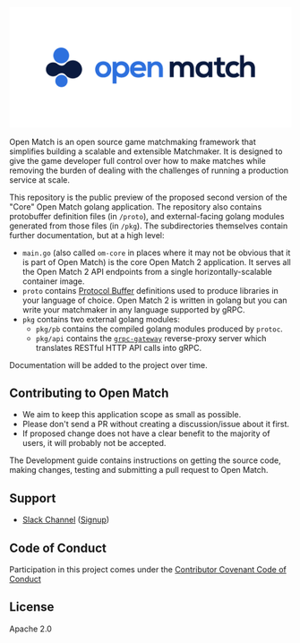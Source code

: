 ![Open Match](https://github.com/googleforgames/open-match-docs/blob/master/site/static/images/logo-with-name.png)

Open Match is an open source game matchmaking framework that simplifies building
a scalable and extensible Matchmaker. It is designed to give the game developer
full control over how to make matches while removing the burden of dealing with
the challenges of running a production service at scale.

This repository is the public preview of the proposed second version of the "Core" Open Match golang application. The repository also contains protobuffer definition files (in `/proto`), and external-facing golang modules generated from those files (in `/pkg`). The subdirectories themselves contain further documentation, but at a high level:
* `main.go` (also called `om-core` in places where it may not be obvious that it is part of Open Match) is the core Open Match 2 application. It serves all the Open Match 2 API endpoints from a single horizontally-scalable container image.
* `proto` contains [Protocol Buffer](https://protobuf.dev/) definitions used to produce libraries in your language of choice. Open Match 2 is written in golang but you can write your matchmaker in any language supported by gRPC.
* `pkg` contains two external golang modules:
  * `pkg/pb` contains the compiled golang modules produced by `protoc`.
  * `pkg/api` contains the [`grpc-gateway`](https://github.com/grpc-ecosystem/grpc-gateway) reverse-proxy server which translates RESTful HTTP API calls into gRPC.

Documentation will be added to the project over time.

## Contributing to Open Match

* We aim to keep this application scope as small as possible.
* Please don't send a PR without creating a discussion/issue about it first.
* If proposed change does not have a clear benefit to the majority of users, it will probably not be accepted.

The Development guide contains instructions on getting the source code, making changes, testing and submitting a pull request to Open Match.

## Support

* [Slack Channel](https://open-match.slack.com/) ([Signup](https://join.slack.com/t/open-match/shared_invite/zt-5k57lph3-Oe0WdatzL32xv6tPG3PfzQ))

## Code of Conduct

Participation in this project comes under the [Contributor Covenant Code of Conduct](code-of-conduct.md)

## License

Apache 2.0
